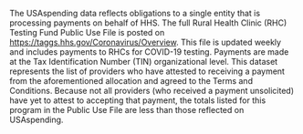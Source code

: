 The USAspending data reflects obligations to a single entity that is
processing payments on behalf of HHS. The full Rural Health Clinic
(RHC) Testing Fund Public Use File is posted on
<https://taggs.hhs.gov/Coronavirus/Overview>. This file is updated
weekly and includes payments to RHCs for COVID-19 testing. Payments
are made at the Tax Identification Number (TIN) organizational
level. This dataset represents the list of providers who have
attested to receiving a payment from the aforementioned allocation
and agreed to the Terms and Conditions. Because not all providers
(who received a payment unsolicited) have yet to attest to accepting
that payment, the totals listed for this program in the Public Use
File are less than those reflected on USAspending.